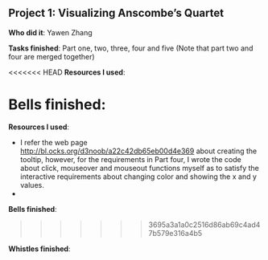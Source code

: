 <h2>Project 1: Visualizing Anscombe’s Quartet</h2>

<b>Who did it</b>: Yawen Zhang

<b>Tasks finished</b>: Part one, two, three, four and five (Note that part two and four are merged together)

<<<<<<< HEAD
<b>Resources I used</b>: 

<b>Bells finished</b>:
=======
<b>Resources I used</b>:
- I refer the web page http://bl.ocks.org/d3noob/a22c42db65eb00d4e369 about creating the tooltip, however, for the requirements in Part four, I wrote the code about click, mouseover and mouseout functions myself as to satisfy the interactive requirements about changing color and showing the x and y values. 
- 

<b>Bells finished</b>: 
>>>>>>> 3695a3a1a0c2516d86ab69c4ad47b579e316a4b5

<b>Whistles finished</b>:
